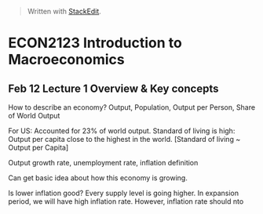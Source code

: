 


> Written with [StackEdit](https://stackedit.io/).

# ECON2123 Introduction to Macroeconomics

## Feb 12 Lecture 1 Overview & Key concepts

How to describe an economy? Output, Population, Output per Person, Share of World Output

For US:
Accounted for 23% of world output. 
Standard of living is high: Output per capita close to the highest in the world.
[Standard of living ~ Output per Capita]

Output growth rate, unemployment rate, inflation definition

Can get basic idea about how this economy is growing.

Is lower inflation good? Every supply level is going higher. In expansion period, we will have high inflation rate. However, inflation rate should nto
<!--stackedit_data:
eyJoaXN0b3J5IjpbNTIyOTc2OTU1XX0=
-->